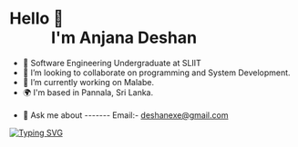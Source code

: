
Hello 👋 <br>
 &nbsp;&nbsp;&nbsp;&nbsp;&nbsp;&nbsp;&nbsp;&nbsp;&nbsp;&nbsp;      I'm Anjana Deshan
========================================================================================================================================


* 🌱 Software Engineering Undergraduate at SLIIT
* 👯 I’m looking to collaborate on programming and System Development.
* 🔭 I’m currently working on Malabe.
* 🌍  I'm based in Pannala, Sri Lanka.
 <br><br>
* 💬 Ask me about ------- Email:- deshanexe@gmail.com


<p>
<a href="https://git.io/typing-svg"><img src="https://readme-typing-svg.demolab.com?font=Fira+Code&weight=400&size=25&pause=10&vCenter=true&width=700&height=60&lines=;iOS+Application+Developer;Web+Designer;" alt="Typing SVG" /></a>
</p>



<!--
**Anjana-deshan/Anjana-deshan** is a ✨ _special_ ✨ repository because its `README.md` (this file) appears on your GitHub profile.

Here are some ideas to get you started:

- 🤔 I’m looking for help with ...
- 📫 How to reach me: ...
- 😄 Pronouns: ...
- ⚡ Fun fact: ...
-->



